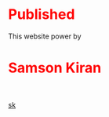 <style>
h1 {
   Color:red;
}

</style>




# Published
This website power by <h1>Samson Kiran</h1><br>


<a href="https://samsonkiran02.github.io/Happy/Index.html">sk</a>

